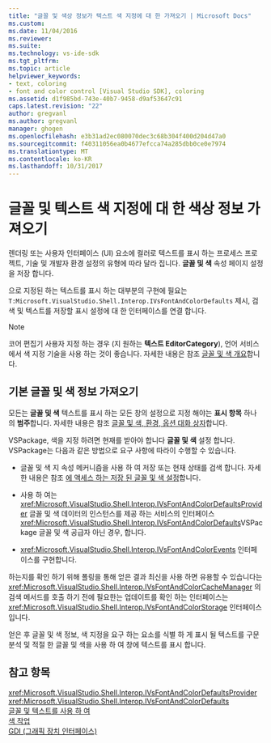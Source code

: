 ```yaml
---
title: "글꼴 및 색상 정보가 텍스트 색 지정에 대 한 가져오기 | Microsoft Docs"
ms.custom: 
ms.date: 11/04/2016
ms.reviewer: 
ms.suite: 
ms.technology: vs-ide-sdk
ms.tgt_pltfrm: 
ms.topic: article
helpviewer_keywords:
- text, coloring
- font and color control [Visual Studio SDK], coloring
ms.assetid: d1f985bd-743e-40b7-9458-d9af53647c91
caps.latest.revision: "22"
author: gregvanl
ms.author: gregvanl
manager: ghogen
ms.openlocfilehash: e3b31ad2ec080070dec3c68b304f400d204d47a0
ms.sourcegitcommit: f40311056ea0b4677efcca74a285dbb0ce0e7974
ms.translationtype: MT
ms.contentlocale: ko-KR
ms.lasthandoff: 10/31/2017
---
```

# <a name="getting-font-and-color-information-for-text-colorization"></a>글꼴 및 텍스트 색 지정에 대 한 색상 정보 가져오기
렌더링 또는 사용자 인터페이스 (UI) 요소에 컬러로 텍스트를 표시 하는 프로세스 프로젝트, 기술 및 개발자 환경 설정의 유형에 따라 달라 집니다. **글꼴 및 색** 속성 페이지 설정을 저장 합니다.  
  
 으로 지정된 하는 텍스트를 표시 하는 대부분의 구현에 필요는 `T:Microsoft.VisualStudio.Shell.Interop.IVsFontAndColorDefaults` 제시, 검색 및 텍스트를 저장할 표시 설정에 대 한 인터페이스를 연결 합니다.  
  
> [!NOTE]
>  코어 편집기 사용자 지정 하는 경우 (지 원하는 **텍스트 EditorCategory**), 언어 서비스에서 색 지정 기술을 사용 하는 것이 좋습니다. 자세한 내용은 참조 [글꼴 및 색 개요](../extensibility/font-and-color-overview.md)합니다.  
  
## <a name="getting-default-font-and-color-information"></a>기본 글꼴 및 색 정보 가져오기  
 모든는 **글꼴 및 색** 텍스트를 표시 하는 모든 창의 설정으로 지정 해야는 **표시 항목** 하나의 **범주**합니다. 자세한 내용은 참조 [글꼴 및 색, 환경, 옵션 대화 상자](../ide/reference/fonts-and-colors-environment-options-dialog-box.md)합니다.  
  
 VSPackage, 색을 지정 하려면 현재를 받아야 합니다 **글꼴 및 색** 설정 합니다. VSPackage는 다음과 같은 방법으로 요구 사항에 따라이 수행할 수 있습니다.  
  
-   글꼴 및 색 지 속성 메커니즘을 사용 하 여 저장 또는 현재 상태를 검색 합니다. 자세한 내용은 참조 [에 액세스 하는 저장 된 글꼴 및 색 설정](../extensibility/accessing-stored-font-and-color-settings.md)합니다.  
  
-   사용 하 여는 <xref:Microsoft.VisualStudio.Shell.Interop.IVsFontAndColorDefaultsProvider> 글꼴 및 색 데이터의 인스턴스를 제공 하는 서비스의 인터페이스 <xref:Microsoft.VisualStudio.Shell.Interop.IVsFontAndColorDefaults>VSPackage 글꼴 및 색 공급자 아닌 경우, 합니다.  
  
-   <xref:Microsoft.VisualStudio.Shell.Interop.IVsFontAndColorEvents> 인터페이스를 구현합니다.  
  
 하는지를 확인 하기 위해 폴링을 통해 얻은 결과 최신을 사용 하면 유용할 수 있습니다는 <xref:Microsoft.VisualStudio.Shell.Interop.IVsFontAndColorCacheManager> 의 검색 메서드를 호출 하기 전에 필요한는 업데이트를 확인 하는 인터페이스는 <xref:Microsoft.VisualStudio.Shell.Interop.IVsFontAndColorStorage> 인터페이스입니다.  
  
 얻은 후 글꼴 및 색 정보, 색 지정을 요구 하는 요소를 식별 하 게 표시 될 텍스트를 구문 분석 및 적절 한 글꼴 및 색을 사용 하 여 창에 텍스트를 표시 합니다.  
  
## <a name="see-also"></a>참고 항목  
 <xref:Microsoft.VisualStudio.Shell.Interop.IVsFontAndColorDefaultsProvider>   
 <xref:Microsoft.VisualStudio.Shell.Interop.IVsFontAndColorDefaults>   
 [글꼴 및 텍스트를 사용 하 여](/dotnet/framework/winforms/advanced/using-fonts-and-text)   
 [색 작업](/cpp/windows/working-with-color-image-editor-for-icons)   
 [GDI (그래픽 장치 인터페이스)](http://msdn.microsoft.com/en-us/7e1d4540-bb2e-4257-8eee-eee376acba83)